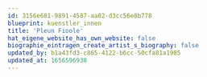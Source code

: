 ```yaml
---
id: 3156e681-9891-4587-aa02-d3cc56e8b778
blueprint: kuenstler_innen
title: 'Pleun Fioole'
hat_eigene_website_has_own_website: false
biographie_eintragen_create_artist_s_biography: false
updated_by: b1a43fd3-c865-4122-b6cc-50cfa81a1985
updated_at: 1656596938
---
```


